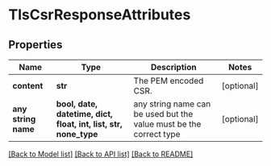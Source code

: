 # TlsCsrResponseAttributes


## Properties
Name | Type | Description | Notes
------------ | ------------- | ------------- | -------------
**content** | **str** | The PEM encoded CSR. | [optional] 
**any string name** | **bool, date, datetime, dict, float, int, list, str, none_type** | any string name can be used but the value must be the correct type | [optional]

[[Back to Model list]](../README.md#documentation-for-models) [[Back to API list]](../README.md#documentation-for-api-endpoints) [[Back to README]](../README.md)


